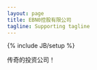 ```yaml
---
layout: page
title: EBN0控股有限公司
tagline: Supporting tagline
---
```

{% include JB/setup %}

传奇的投资公司！

<br />
<br />
<br />
<br />
<br />
<br />
<br />
<br />
<br />
<br />
<br />
<br />
<br />
<br />
<br />
<br />
<br />
<br />
<br />
<br />
<br />
<br />



